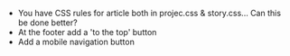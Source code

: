 * You have CSS rules for article both in projec.css & story.css... Can this be done better?
* At the footer add a 'to the top' button
* Add a mobile navigation button
